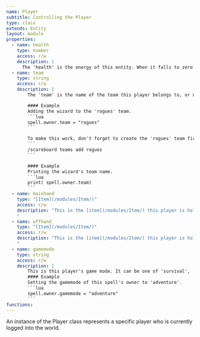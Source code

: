 ```yaml
---
name: Player
subtitle: Controlling the Player
type: class
extends: Entity
layout: module
properties:
  - name: health
    type: number
    access: r/w
    description: |
      The 'health' is the energy of this entity. When it falls to zero this entity dies.
  - name: team
    type: string
    access: r/w
    description: |
        The 'team' is the name of the team this player belongs to, or nil if he is not a member of any team.

        #### Example
        Adding the wizard to the 'rogues' team.
        ```lua
        spell.owner.team = "rogues"
        ```

        To make this work, don't forget to create the 'rogues' team first:
        ```
        /scoreboard teams add rogues
        ```

        #### Example
        Printing the wizard's team name.
        ```lua
        print( spell.owner.team)
        ```
  - name: mainhand
    type: "[Item](/modules/Item/)"
    access: r/w
    description: "This is the [item](/modules/Item/) this player is holding in his main hand.    
    "
  - name: offhand
    type: "[Item](/modules/Item/)"
    access: r/w
    description: "This is the [item](/modules/Item/) this player is holding in his off hand.    
    "
  - name: gamemode
    type: string
    access: r/w
    description: |
        This is this player's game mode. It can be one of 'survival', 'adventure', 'creative', 'spectator'.
        #### Example
        Setting the gamemode of this spell's owner to 'adventure'.
        ```lua
        spell.owner.gamemode = "adventure"
        ```
functions:
---
```


An instance of the <span class="notranslate">Player</span> class represents a specific player who is currently logged into the world.
